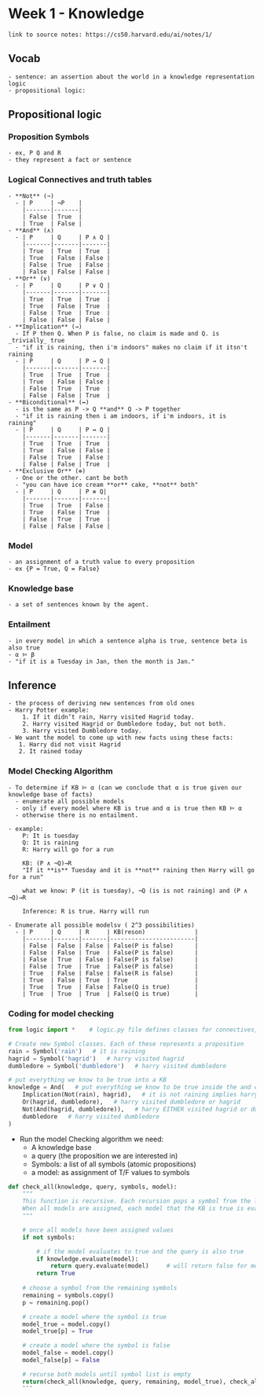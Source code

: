 # Week 1 - Knowledge
    link to source notes: https://cs50.harvard.edu/ai/notes/1/

## Vocab
    - sentence: an assertion about the world in a knowledge representation logic
    - propositional logic: 

## Propositional logic

### Proposition Symbols
    - ex, P Q and R
    - they represent a fact or sentence
### Logical Connectives and truth tables
    - **Not** (¬)
      - | P     | ¬P    |
        |-------|-------|
        | False | True  |
        | True  | False |  
    - **And** (∧)
      - | P     | Q     | P ∧ Q |
        |-------|-------|-------|
        | True  | True  | True  |
        | True  | False | False |
        | False | True  | False |
        | False | False | False |
    - **Or** (∨)
      - | P     | Q     | P ∨ Q |
        |-------|-------|-------|
        | True  | True  | True  |
        | True  | False | True  |
        | False | True  | True  |
        | False | False | False | 
    - **Implication** (→)
      - If P then Q. When P is false, no claim is made and Q. is _trivially_ true
      - "if it is raining, then i'm indoors" makes no claim if it itsn't raining
      - | P     | Q     | P → Q |
        |-------|-------|-------|
        | True  | True  | True  |
        | True  | False | False |
        | False | True  | True  |
        | False | False | True  |
    - **Biconditional** (↔)
      - is the same as P -> Q **and** Q -> P together
      - "if it is raining then i am indoors, if i'm indoors, it is raining"
      - | P     | Q     | P ↔ Q |
        |-------|-------|-------|
        | True  | True  | True  |
        | True  | False | False |
        | False | True  | False |
        | False | False | True  |
    - **Exclusive Or** (⊕)
      - One or the other. cant be both
      - "you can have ice cream **or** cake, **not** both"
      - | P     | Q     | P ⊕ Q|
        |-------|-------|-------|
        | True  | True  | False |
        | True  | False | True  |
        | False | True  | True  |
        | False | False | False |

### Model
    - an assignment of a truth value to every proposition
    - ex {P = True, Q = False}
### Knowledge base
    - a set of sentences known by the agent. 
### Entailment
    - in every model in which a sentence alpha is true, sentence beta is also true
    - α ⊨ β
    - "if it is a Tuesday in Jan, then the month is Jan."

## Inference
    - the process of deriving new sentences from old ones
    - Harry Potter example:
        1. If it didn’t rain, Harry visited Hagrid today.
        2. Harry visited Hagrid or Dumbledore today, but not both.
        3. Harry visited Dumbledore today. 
    - We want the model to come up with new facts using these facts:
       1. Harry did not visit Hagrid
       2. It rained today

### Model Checking Algorithm     
    - To determine if KB ⊨ α (can we conclude that α is true given our knowledge base of facts)
      - enumerate all possible models
      - only if every model where KB is true and α is true then KB ⊨ α
      - otherwise there is no entailment. 

    - example:
        P: It is tuesday
        Q: It is raining
        R: Harry will go for a run

        KB: (P ∧ ¬Q)→R
        "If it **is** Tuesday and it is **not** raining then Harry will go for a run"

        what we know: P (it is tuesday), ¬Q (is is not raining) and (P ∧ ¬Q)→R

        Inference: R is true. Harry will run 

    - Enumerate all possible modelsv ( 2^3 possibilities)
      - | P     | Q     | R     | KB(reson)              |
        |-------|-------|-------|------------------------|
        | False | False | False | False(P is false)      |
        | False | False | True  | False(P is false)      |
        | False | True  | False | False(P is false)      |
        | False | True  | True  | False(P is false)      |
        | True  | False | False | False(R is false)      |
        | True  | False | True  | True                   |
        | True  | True  | False | False(Q is true)       |
        | True  | True  | True  | False(Q is true)       |

### Coding for model checking
```Python
from logic import *    # logic.py file defines classes for connectives, etc.

# Create new Symbol classes. Each of these represents a proposition
rain = Symbol('rain')   # it is raining
hagrid = Symbol('hagrid')   # harry visited hagrid
dumbledore = Symbol('dumbledore')   # harry visited dumbledore

# put everything we know to be true into a KB
knowledge = And(   # put everything we know to be true inside the and connective.
    Implication(Not(rain), hagrid),   # it is not raining implies harry visited hagrid
    Or(hagrid, dumbledore),   # harry visited dumbledore or hagrid
    Not(And(hagrid, dumbledore)),   # harry EITHER visited hagrid or dumbledore, not both
    dumbledore   # harry visited dumbledore
)
```   

 - Run the model Checking algorithm we need:
   - A knowledge base
   - a query (the proposition we are interested in)
   - Symbols: a list of all symbols (atomic propositions)
   - a model: as assignment of T/F values to symbols

```Python
def check_all(knowledge, query, symbols, model):
    """
    This function is recursive. Each recursion pops a symbol from the list and generates two models, one when the sybmol is True and one when the symbol is false, then recurses until all models have an assignment.
    When all models are assigned, each model that the KB is true is evaluated to see if the query is also true.
    """

    # once all models have been assigned values
    if not symbols:

        # if the model evaluates to true and the query is also true
        if knowledge.evaluate(model):
            return query.evaluate(model)     # will return false for models that are true, but queries are false
        return True
    
    # choose a symbol from the remaining symbols
    remaining = symbols.copy()
    p = remaining.pop()

    # create a model where the symbol is true
    model_true = model.copy()
    model_true[p] = True

    # create a model where the symbol is false
    model_false = model.copy()
    model_false[p] = False

    # recurse both models until symbol list is empty
    return(check_all(knowledge, query, remaining, model_true), check_all(knowledge, query, remaining, model_false))
    ```